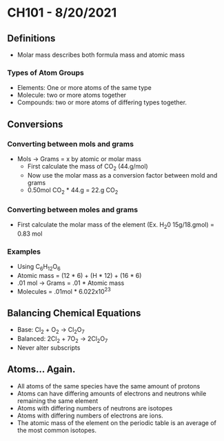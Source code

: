 # CH101 - 8/20/2021

## Definitions
- Molar mass describes both formula mass and atomic mass
### Types of Atom Groups
- Elements: One or more atoms of the same type
- Molecule:  two or more atoms together
- Compounds:  two or more atoms of differing types together.

## Conversions
### Converting between mols and grams 
- Mols -> Grams = x by atomic or molar mass
    - First calculate the mass of CO<sub>2</sub> (44.g/mol)
    - Now use the molar mass as a conversion factor between mold and grams
    - 0.50mol CO<sub>2</sub> * 44.g = 22.g CO<sub>2</sub>
### Converting between moles and grams
- First calculate the molar mass of the element (Ex. H<sub>2</sub>0 15g/18.gmol) = 0.83 mol
### Examples
- Using C<sub>6</sub>H<sub>12</sub>O<sub>6</sub>
- Atomic mass = (12 * 6) + (H * 12) + (16 * 6)
- .01 mol -> Grams = .01 * Atomic mass
- Molecules = .01mol * 6.022x10<sup>23</sup>

## Balancing Chemical Equations
- Base: Cl<sub>2</sub> + O<sub>2</sub> -> Cl<sub>2</sub>O<sub>7</sub>
- Balanced: 2Cl<sub>2</sub> + 7O<sub>2</sub> -> 2Cl<sub>2</sub>O<sub>7</sub>
- Never alter subscripts

## Atoms... Again.
- All atoms of the same species have the same amount of protons
- Atoms can have differing amounts of electrons and neutrons while remaining the same element
- Atoms with differing numbers of neutrons are isotopes
- Atoms with differing numbers of electrons are ions.
- The atomic mass of the element on the periodic table is an average of the most common isotopes.
